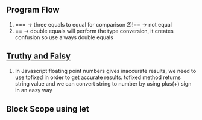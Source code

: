 ## Program Flow
1) === -> three equals to equal for comparison 
2)!== -> not equal
3) == -> double equals will perform the type conversion, it creates confusion so use always double equals 

## [Truthy and Falsy](./../img/truthy-fasly.png)
1) In Javascript floating point numbers gives inaccurate results, we need to use tofixed in order to get accurate results. tofixed method returns string value and we can convert string to number by using plus(+) sign in an easy way

## Block Scope using let 


